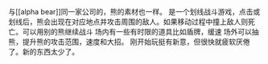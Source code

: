 与[[alpha bear]]同一家公司的，熊的素材也一样。
是一个划线战斗游戏，点击或划线后，熊会出现在对应地点并攻击周围的敌人。如果移动过程中撞上敌人则死亡。可以用别的熊继续战斗
场内有一些有时限的道具比如盾牌，缓速
场外可以抽熊，提升熊的攻击范围，速度和大招。
刚开始玩挺有新意，但很快就疲软厌倦了。新的东西太少了。